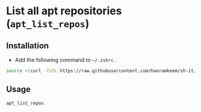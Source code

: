 # List all apt repositories (`apt_list_repos`)

## Installation

- Add the following command to `~/.zshrc`.

```bash
source <(curl -fsSL https://raw.githubusercontent.com/haeramkeem/sh-it/main/func/apt_list_repos/apt_list_repos.sh 2> /dev/null || <<< "echo apt_list_repos not loaded")
```

## Usage

```bash
apt_list_repos
```

